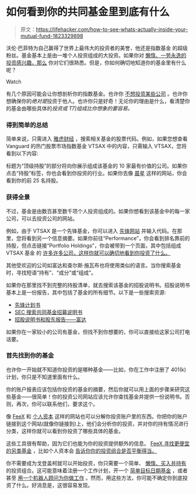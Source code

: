 # 如何看到你的共同基金里到底有什么

> 原文：<https://lifehacker.com/how-to-see-whats-actually-inside-your-mutual-fund-1823329898>

沃伦·巴菲特为自己赢得了世界上最伟大的投资者的美誉，他还是指数基金 的超级粉丝。基金基本上是由一堆个人投资组成的大投资。如果你对 [懒惰、一劳永逸的投资感兴趣，那么](https://twocents.lifehacker.com/how-to-build-an-easy-beginner-set-and-forget-investm-1686878594) 你对它们很熟悉。但是，你如何确切地知道你的基金里有什么呢？

Watch

有几个原因可能会让你想剖析你的指数基金。也许你 [不想投资某些公司](https://twocents.lifehacker.com/how-to-divest-from-gun-stocks-1823069001) 。也许你想确保你的*绝对是*投资于他人。也许你只是好奇！无论你的理由是什么，看清楚你的基金由哪些具体的*投资或 T7]组成比你想象的要容易。*

### 得到简单的总结

简单来说，只需进入 [雅虎财经](https://finance.yahoo.com/) ，搜索相关基金的股票代码。例如，如果您想查看 Vanguard 的热门股票市场指数基金 VTSAX 中的内容，只需输入 VTSAX，您将看到以下内容:

标题为“顶级持股”的部分将向你展示组成该基金的 10 家最有价值的公司。如果你点击“持股”标签，你也会看到你投资的行业。如果你去像 [晨星](http://portfolios.morningstar.com/fund/holdings?t=VTSAX&region=usa&culture=en-US) 这样的网站，你会看到你的前 25 名持股。

### 获得全景

不过，基金是由数百甚至数千项个人投资组成的。如果你想看到该基金中的每一家公司，可以去投资公司的网站。

例如，由于 VTSAX 是一个先锋基金，你可以进入 [先锋网站](https://investor.vanguard.com/home/) 并输入代码。在那里，您将看到另一个信息摘要。如果你前往“Performance”，你会看到排名靠前的持股，但点击链接“Portfolio Holdings”，你会被带到一个页面，其中包括组成 VTSAX 基金 的 [许多许多公司，这样你就可以确切地看到你投资了什么。](https://personal.vanguard.com/us/FundsAllHoldings?FundId=0585&FundIntExt=INT&tableName=Equity&tableIndex=0&sort=marketValue&sortOrder=desc&funds_disable_redirect=true)

其他受欢迎的公司如富达和查尔斯·施瓦布也将使用类似的语言。当你搜索基金时，寻找短语“持有”、“成分”或“组成”。

如果你在那里找不到完整的持股清单，就去搜索该基金的招股说明书。招股说明书基本上是一份报告，其中包括了基金的所有细节。以下是一些搜索资源:

*   [先锋计划书](https://personal.vanguard.com/us/literature/prospectus/mutualfunds)
*   [SEC 搜索共同基金招募说明书](https://www.sec.gov/edgar/searchedgar/prospectus.htm)
*   [招股说明书和股东报告——富达](http://fundresearch.fidelity.com/prospectus/funds-retail)

如果你在一家较小的公司有基金，但找不到你想要的，你可以直接给这家公司打电话要。

### 首先找到你的基金

也许你一开始就不知道你投资的是哪种基金——比如，你在工作中注册了 401(k)计划，你只是不知道里面有什么。

你的账户报表应该包括你投资的基金的摘要，然后你就可以用上面的步骤来研究这些基金——很简单！你的投资公司网站应该允许你查找基金并提供一份说明书。否则，再次，你可以联系他们，要求这个。

像 [FeeX](https://www.feex.com/) 和 [个人资本](https://www.personalcapital.com/) 这样的网站也可以分解你投资账户里的东西。你把你的账户链接到这个网站(就像你链接到)上，他们会分析你的投资，并对你的持有情况进行分类，这样你就可以看到你投资了哪些具体的基金。

这些工具很有帮助，因为它们也能为你的投资提供额外的信息。 [FeeX 寻找更便宜的另类基金](https://lifehacker.com/feex-exposes-hidden-fees-in-your-401-k-or-other-retire-1617506682) ，比如个人资本会 [告诉你你的投资组合是否平衡得当。](https://twocents.lifehacker.com/how-to-start-tracking-your-investments-with-personal-ca-1697801188)

你不需要成为戈登盖柯就可以开始投资，你只需要一个简单、 [懒惰、买入并持有](https://twocents.lifehacker.com/the-best-investors-literally-forget-about-their-portfol-1782581085) 的投资组合。这可能意味着注册一个工作计划，开一个 [简单目标日期基金](https://twocents.lifehacker.com/before-buying-a-target-date-fund-know-its-glide-path-1696340913#_ga=2.187775720.1111082792.1519671138-1268082208.1431441811) ，或者甚至 [用一个机器人顾问为你做工作](https://twocents.lifehacker.com/is-your-robo-advisor-actually-helping-you-save-for-reti-1797835519) 。然而，用这些方法，你可能不确定你到底投资了什么。好消息是，这很容易发现。